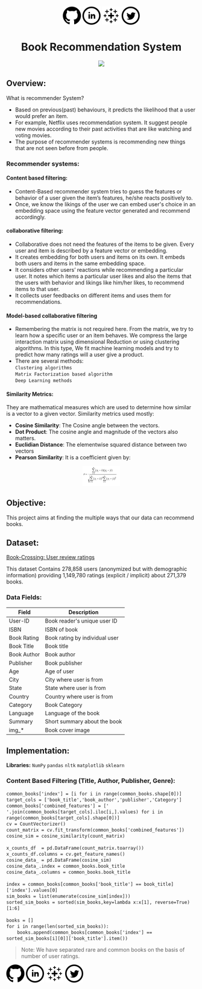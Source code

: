<div align="center">
  
[1]: https://github.com/Pradnya1208
[2]: https://www.linkedin.com/in/pradnya-patil-b049161ba/
[3]: https://public.tableau.com/app/profile/pradnya.patil3254#!/
[4]: https://twitter.com/Pradnya1208


[![github](https://raw.githubusercontent.com/Pradnya1208/Telecom-Customer-Churn-prediction/c292abd3f9cc647a7edc0061193f1523e9c05e1f/icons/git.svg)][1]
[![linkedin](https://raw.githubusercontent.com/Pradnya1208/Telecom-Customer-Churn-prediction/9f5c4a255972275ced549ea6e34ef35019166944/icons/iconmonstr-linkedin-5.svg)][2]
[![tableau](https://raw.githubusercontent.com/Pradnya1208/Telecom-Customer-Churn-prediction/e257c5d6cf02f13072429935b0828525c601414f/icons/icons8-tableau-software%20(1).svg)][3]
[![twitter](https://raw.githubusercontent.com/Pradnya1208/Telecom-Customer-Churn-prediction/c9f9c5dc4e24eff0143b3056708d24650cbccdde/icons/iconmonstr-twitter-5.svg)][4]

</div>

# <div align="center">Book Recommendation System</div>
<div align = "center"> <img src = "https://github.com/Pradnya1208/Book-Recommendation-System/blob/main/output/gif.gif?raw=true"></div>


## Overview:
What is recommender System?

- Based on previous(past) behaviours, it predicts the likelihood that a user would prefer an item.
- For example, Netflix uses recommendation system. It suggest people new movies according to their past activities that are like watching and voting movies.
- The purpose of recommender systems is recommending new things that are not seen before from people.

### Recommender systems:
#### Content based filtering:
- Content-Based recommender system tries to guess the features or behavior of a user given the item’s features, he/she reacts positively to.
- Once, we know the likings of the user we can embed user's choice in an embedding space using the feature vector generated and recommend accordingly.
#### collaborative filtering:
- Collaborative does not need the features of the items to be given. Every user and item is described by a feature vector or embedding.
- It creates embedding for both users and items on its own. It embeds both users and items in the same embedding space.
- It considers other users’ reactions while recommending a particular user. It notes which items a particular user likes and also the items that the users with behavior and likings like him/her likes, to recommend items to that user.
- It collects user feedbacks on different items and uses them for recommendations.

#### Model-based collaborative filtering
- Remembering the matrix is not required here. From the matrix, we try to learn how a specific user or an item behaves. We compress the large interaction matrix using dimensional Reduction or using clustering algorithms. In this type, We fit machine learning models and try to predict how many ratings will a user give a product. 
- There are several methods:<br>
`Clustering algorithms`<br>
`Matrix Factorization based algorithm`<br>
`Deep Learning methods`<br>

#### Similarity Metrics:
They are mathematical measures which are used to determine how similar is a vector to a given vector.
Similarity metrics used mostly:<br>
- **Cosine Similarity**: The Cosine angle between the vectors.
- **Dot Product**: The cosine angle and magnitude of the vectors also matters.
- **Euclidian Distance**: The elementwise squared distance between two vectors
- **Pearson Similarity**: It is a coefficient given by:
<div align= "center">
<img src = "https://github.com/Pradnya1208/Book-Recommendation-System/blob/main/output/pearson.PNG?raw=true" width="20%"></div>



## Objective:
This project aims at finding the multiple ways that our data can recommend books.
## Dataset:
[Book-Crossing: User review ratings](https://www.kaggle.com/ruchi798/bookcrossing-dataset)

This dataset Contains 278,858 users (anonymized but with demographic information) providing 1,149,780 ratings (explicit / implicit) about 271,379 books.

### Data Fields:
| Field             | Description                                                                |
| ----------------- | ------------------------------------------------------------------ |
| User-ID | Book reader's unique user ID|
| ISBN | ISBN of book|
| Book Rating | Book rating by individual user|
| Book Title | Book title|
| Book Author | Book author|
| Publisher | Book publisher|
| Age | Age of user|
| City | City where user is from|
| State | State where user is from|
| Country | Country where user is from|
| Category | Book Category|
| Language | Language of the book|
| Summary | Short summary about the book|
| img_* | Book cover image|


## Implementation:

**Libraries:**  `NumPy` `pandas` `nltk` `matplotlib` `sklearn` 

### Content Based Filtering (Title, Author, Publisher, Genre):

```
common_books['index'] = [i for i in range(common_books.shape[0])]
target_cols = ['book_title','book_author','publisher','Category']
common_books['combined_features'] = [' '.join(common_books[target_cols].iloc[i,].values) for i in range(common_books[target_cols].shape[0])]
cv = CountVectorizer()
count_matrix = cv.fit_transform(common_books['combined_features'])
cosine_sim = cosine_similarity(count_matrix)
            
x_counts_df  = pd.DataFrame(count_matrix.toarray())
x_counts_df.columns = cv.get_feature_names()
cosine_data_ = pd.DataFrame(cosine_sim)
cosine_data_.index = common_books.book_title
cosine_data_.columns = common_books.book_title

index = common_books[common_books['book_title'] == book_title]['index'].values[0]
sim_books = list(enumerate(cosine_sim[index]))
sorted_sim_books = sorted(sim_books,key=lambda x:x[1], reverse=True)[1:6]
            
books = []
for i in range(len(sorted_sim_books)):
    books.append(common_books[common_books['index'] == sorted_sim_books[i][0]]['book_title'].item())
```
> Note: We have separated rare and common books on the basis of number of user ratings.







[1]: https://github.com/Pradnya1208
[2]: https://www.linkedin.com/in/pradnya-patil-b049161ba/
[3]: https://public.tableau.com/app/profile/pradnya.patil3254#!/
[4]: https://twitter.com/Pradnya1208


[![github](https://raw.githubusercontent.com/Pradnya1208/Telecom-Customer-Churn-prediction/c292abd3f9cc647a7edc0061193f1523e9c05e1f/icons/git.svg)][1]
[![linkedin](https://raw.githubusercontent.com/Pradnya1208/Telecom-Customer-Churn-prediction/9f5c4a255972275ced549ea6e34ef35019166944/icons/iconmonstr-linkedin-5.svg)][2]
[![tableau](https://raw.githubusercontent.com/Pradnya1208/Telecom-Customer-Churn-prediction/e257c5d6cf02f13072429935b0828525c601414f/icons/icons8-tableau-software%20(1).svg)][3]
[![twitter](https://raw.githubusercontent.com/Pradnya1208/Telecom-Customer-Churn-prediction/c9f9c5dc4e24eff0143b3056708d24650cbccdde/icons/iconmonstr-twitter-5.svg)][4]

